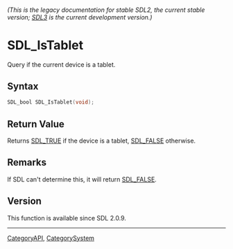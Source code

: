 ###### (This is the legacy documentation for stable SDL2, the current stable version; [SDL3](https://wiki.libsdl.org/SDL3/) is the current development version.)
# SDL_IsTablet

Query if the current device is a tablet.

## Syntax

```c
SDL_bool SDL_IsTablet(void);

```

## Return Value

Returns [SDL_TRUE](SDL_TRUE) if the device is a tablet,
[SDL_FALSE](SDL_FALSE) otherwise.

## Remarks

If SDL can't determine this, it will return [SDL_FALSE](SDL_FALSE).

## Version

This function is available since SDL 2.0.9.

----
[CategoryAPI](CategoryAPI), [CategorySystem](CategorySystem)

